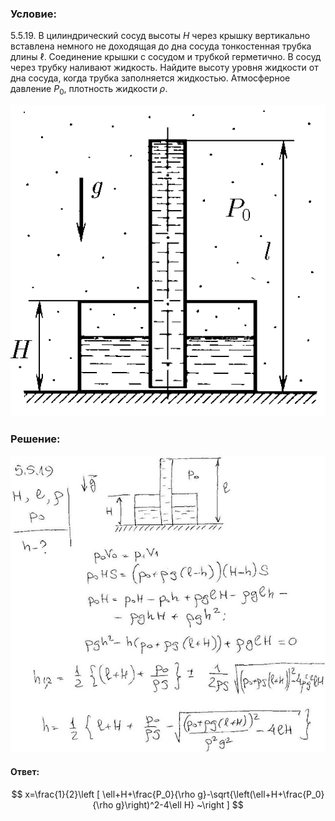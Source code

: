 ###  Условие:

$5.5.19.$ В цилиндрический сосуд высоты $H$ через крышку вертикально вставлена немного не доходящая до дна сосуда тонкостенная трубка длины $\ell$. Соединение крышки с сосудом и трубкой герметично. В сосуд через трубку наливают жидкость. Найдите высоту уровня жидкости от дна сосуда, когда трубка заполняется жидкостью. Атмосферное давление $P_0$, плотность жидкости $\rho$.

![К задаче $5.5.19$|525x519, 35%](../../img/5.5.19/5.5.19.png)

###  Решение:

![|640x603, 67%](../../img/5.5.19/1.jpg)

#### Ответ:

$$
x=\frac{1}{2}\left [ \ell+H+\frac{P_0}{\rho g}-\sqrt{\left(\ell+H+\frac{P_0}{\rho g}\right)^2-4\ell H} ~\right ]
$$